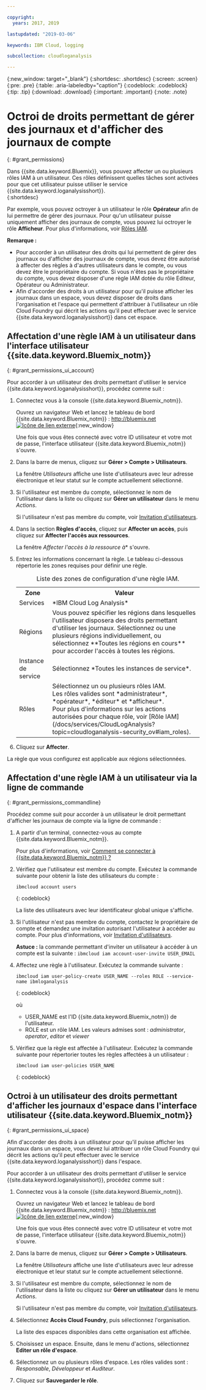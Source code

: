 ```yaml
---

copyright:
  years: 2017, 2019

lastupdated: "2019-03-06"

keywords: IBM Cloud, logging

subcollection: cloudloganalysis

---
```


{:new_window: target="_blank"}
{:shortdesc: .shortdesc}
{:screen: .screen}
{:pre: .pre}
{:table: .aria-labeledby="caption"}
{:codeblock: .codeblock}
{:tip: .tip}
{:download: .download}
{:important: .important}
{:note: .note}

# Octroi de droits permettant de gérer des journaux et d'afficher des journaux de compte
{: #grant_permissions}

Dans {{site.data.keyword.Bluemix}}, vous pouvez affecter un ou plusieurs rôles IAM à un utilisateur. Ces rôles définissent quelles tâches sont activées pour que cet utilisateur puisse utiliser le service {{site.data.keyword.loganalysisshort}}.  
{:shortdesc}

Par exemple, vous pouvez octroyer à un utilisateur le rôle **Opérateur** afin de lui permettre de gérer des journaux. Pour qu'un utilisateur puisse uniquement afficher des journaux de compte, vous pouvez lui octroyer le rôle **Afficheur**. Pour plus d'informations, voir [Rôles IAM](/docs/services/CloudLogAnalysis?topic=cloudloganalysis-security_ov#iam_roles).

**Remarque :** 

* Pour accorder à un utilisateur des droits qui lui permettent de gérer des journaux ou d'afficher des journaux de compte, vous devez être autorisé à affecter des règles à d'autres utilisateurs dans le compte, ou vous devez être le propriétaire du compte. Si vous n'êtes pas le propriétaire du compte, vous devez disposer d'une règle IAM dotée du rôle Editeur, Opérateur ou Administrateur.
* Afin d'accorder des droits à un utilisateur pour qu'il puisse afficher les journaux dans un espace, vous devez disposer de droits dans l'organisation et l'espace qui permettent d'attribuer à l'utilisateur un rôle Cloud Foundry qui décrit les actions qu'il peut effectuer avec le service {{site.data.keyword.loganalysisshort}} dans cet espace. 

## Affectation d'une règle IAM à un utilisateur dans l'interface utilisateur {{site.data.keyword.Bluemix_notm}}
{: #grant_permissions_ui_account}

Pour accorder à un utilisateur des droits permettant d'utiliser le service {{site.data.keyword.loganalysisshort}}, procédez comme suit :

1. Connectez vous à la console {{site.data.keyword.Bluemix_notm}}.

    Ouvrez un navigateur Web et lancez le tableau de bord {{site.data.keyword.Bluemix_notm}} : [http://bluemix.net ![Icône de lien externe](../../../icons/launch-glyph.svg "Icône de lien externe")](http://bluemix.net){:new_window}
	
	Une fois que vous êtes connecté avec votre ID utilisateur et votre mot de passe, l'interface utilisateur {{site.data.keyword.Bluemix_notm}} s'ouvre.

2. Dans la barre de menus, cliquez sur **Gérer > Compte > Utilisateurs**. 

    La fenêtre *Utilisateurs* affiche une liste d'utilisateurs avec leur adresse électronique et leur statut sur le compte actuellement sélectionné.
	
3. Si l'utilisateur est membre du compte, sélectionnez le nom de l'utilisateur dans la liste ou cliquez sur **Gérer un utilisateur** dans le menu *Actions*.

    Si l'utilisateur n'est pas membre du compte, voir [Invitation d'utilisateurs](/docs/iam?topic=iam-iamuserinv#iamuserinv).

4. Dans la section **Règles d'accès**, cliquez sur **Affecter un accès**, puis cliquez sur **Affecter l'accès aux ressources**.

    La fenêtre *Affecter l'accès à la ressource à** s'ouvre.

5. Entrez les informations concernant la règle. Le tableau ci-dessous répertorie les zones requises pour définir une règle. 

    <table>
	  <caption>Liste des zones de configuration d'une règle IAM.</caption>
	  <tr>
	    <th>Zone</th>
		<th>Valeur</th>
	  </tr>
	  <tr>
	    <td>Services</td>
		<td>*IBM Cloud Log Analysis*</td>
	  </tr>	  
	  <tr>
	    <td>Régions</td>
		<td>Vous pouvez spécifier les régions dans lesquelles l'utilisateur disposera des droits permettant d'utiliser les journaux. Sélectionnez ou une plusieurs régions individuellement, ou sélectionnez **Toutes les régions en cours** pour accorder l'accès à toutes les régions.</td>
	  </tr>
	  <tr>
	    <td>Instance de service</td>
		<td>Sélectionnez *Toutes les instances de service*.</td>
	  </tr>
	  <tr>
	    <td>Rôles</td>
		<td>Sélectionnez un ou plusieurs rôles IAM. <br>Les rôles valides sont *administrateur*, *opérateur*, *éditeur* et *afficheur*. <br>Pour plus d'informations sur les actions autorisées pour chaque rôle, voir [Rôle IAM](/docs/services/CloudLogAnalysis?topic=cloudloganalysis-security_ov#iam_roles).
		</td>
	  </tr>
     </table>
	
6. Cliquez sur **Affecter**.
	
La règle que vous configurez est applicable aux régions sélectionnées. 


## Affectation d'une règle IAM à un utilisateur via la ligne de commande
{: #grant_permissions_commandline}

Procédez comme suit pour accorder à un utilisateur le droit permettant d'afficher les journaux de compte via la ligne de commande :

1. A partir d'un terminal, connectez-vous au compte {{site.data.keyword.Bluemix_notm}}. 

    Pour plus d'informations, voir [Comment se connecter à {{site.data.keyword.Bluemix_notm}} ?](/docs/services/CloudLogAnalysis/qa?topic=cloudloganalysis-cli_qa#login)

2. Vérifiez que l'utilisateur est membre du compte. Exécutez la commande suivante pour obtenir la liste des utilisateurs du compte :

    ```
	ibmcloud account users
	```
    {: codeblock}	

	La liste des utilisateurs avec leur identificateur global unique s'affiche.

3. Si l'utilisateur n'est pas membre du compte, contactez le propriétaire de compte et demandez une invitation autorisant l'utilisateur à accéder au compte. Pour plus d'informations, voir [Invitation d'utilisateurs](/docs/iam?topic=iam-iamuserinv#iamuserinv).

    **Astuce :** la commande permettant d'inviter un utilisateur à accéder à un compte est la suivante : `ibmcloud iam account-user-invite USER_EMAIL`
		
4. Affectez une règle à l'utilisateur. Exécutez la commande suivante :

    ```
    ibmcloud iam user-policy-create USER_NAME --roles ROLE --service-name ibmloganalysis
	```
	{: codeblock}

	où
    * USER_NAME est l'ID {{site.data.keyword.Bluemix_notm}} de l'utilisateur.
	* ROLE est un rôle IAM. Les valeurs admises sont : *administrator*, *operator*, *editor* et *viewer*

5. Vérifiez que la règle est affectée à l'utilisateur. Exécutez la commande suivante pour répertorier toutes les règles affectées à un utilisateur :

    ```
    ibmcloud iam user-policies USER_NAME
	```
	{: codeblock}




## Octroi à un utilisateur des droits permettant d'afficher les journaux d'espace dans l'interface utilisateur {{site.data.keyword.Bluemix_notm}}
{: #grant_permissions_ui_space}

Afin d'accorder des droits à un utilisateur pour qu'il puisse afficher les journaux dans un espace, vous devez lui attribuer un rôle Cloud Foundry qui décrit les actions qu'il peut effectuer avec le service {{site.data.keyword.loganalysisshort}} dans l'espace. 

Pour accorder à un utilisateur des droits permettant d'utiliser le service {{site.data.keyword.loganalysisshort}}, procédez comme suit :

1. Connectez vous à la console {{site.data.keyword.Bluemix_notm}}.

    Ouvrez un navigateur Web et lancez le tableau de bord {{site.data.keyword.Bluemix_notm}} : [http://bluemix.net ![Icône de lien externe](../../../icons/launch-glyph.svg "Icône de lien externe")](http://bluemix.net){:new_window}
	
	Une fois que vous êtes connecté avec votre ID utilisateur et votre mot de passe, l'interface utilisateur {{site.data.keyword.Bluemix_notm}} s'ouvre.

2. Dans la barre de menus, cliquez sur **Gérer > Compte > Utilisateurs**. 

    La fenêtre *Utilisateurs* affiche une liste d'utilisateurs avec leur adresse électronique et leur statut sur le compte actuellement sélectionné.
	
3. Si l'utilisateur est membre du compte, sélectionnez le nom de l'utilisateur dans la liste ou cliquez sur **Gérer un utilisateur** dans le menu *Actions*.

    Si l'utilisateur n'est pas membre du compte, voir [Invitation d'utilisateurs](/docs/iam?topic=iam-iamuserinv#iamuserinv).

4. Sélectionnez **Accès Cloud Foundry**, puis sélectionnez l'organisation.

    La liste des espaces disponibles dans cette organisation est affichée.

5. Choisissez un espace. Ensuite, dans le menu d'actions, sélectionnez **Editer un rôle d'espace**.

6. Sélectionnez un ou plusieurs rôles d'espace. Les rôles valides sont : *Responsable*, *Développeur* et *Auditeur*.
	
7. Cliquez sur **Sauvegarder le rôle**.




